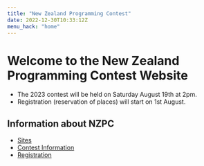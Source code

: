 ```yaml
---
title: "New Zealand Programming Contest"
date: 2022-12-30T10:33:12Z
menu_hack: "home"
---
```

# Welcome to the New Zealand Programming Contest Website

* The 2023 contest will be held on Saturday August 19th at 2pm. 
* Registration (reservation of places) will start on 1st August.

## Information about NZPC

* [Sites](/sites/)
* [Contest Information](/about/)
* [Registration](/register/)